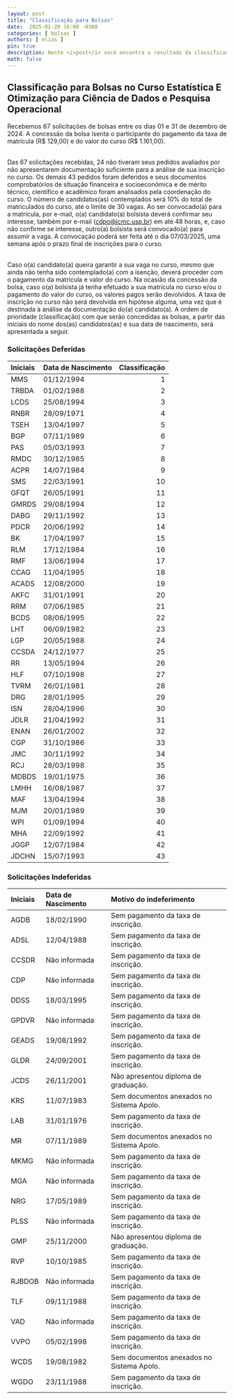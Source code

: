```yaml
---
layout: post
title: "Classificação para Bolsas"
date:  2025-01-20 16:00 -0300
categories: [ bolsas ]
authors: [ elias ]
pin: true
description: Neste <i>post</i> você encontra o resultado da classificação de bolsas.
math: false
---
```


## Classificação para Bolsas no Curso Estatística E Otimização para Ciência de Dados e Pesquisa Operacional


<p style='text-align: justify;text-justify: inter-word;'>
Recebemos 67 solicitações de bolsas entre os dias 01 e 31 de dezembro de 2024. A concessão da bolsa isenta o participante do pagamento da taxa de matrícula (R&dollar; 129,00) e do valor do curso (R&dollar; 1.161,00).<br><br>

Das 67 solicitações recebidas, 24 não tiveram seus pedidos avaliados por não apresentarem documentação suficiente para a análise de sua inscrição no curso. Os demais 43 pedidos foram deferidos e seus documentos comprobatórios de situação financeira e socioeconômica e de mérito técnico, científico e acadêmico foram analisados pela coordenação do curso. O número de candidatos(as) contemplados será 10&percnt; do total de matriculados do curso, até o limite de 30 vagas. Ao ser convocado(a) para a matrícula, por e-mail, o(a) candidato(a) bolsista deverá confirmar seu interesse, também por e-mail (<a href='mailto:cdpo@icmc.usp.br'>cdpo@icmc.usp.br</a>) em até 48 horas, e, caso não confirme se interesse, outro(a) bolsista será convocado(a) para assumir a vaga. A convocação poderá ser feita até o dia 07/03/2025, uma semana após o prazo final de inscrições para o curso.<br><br>

Caso o(a) candidato(a) queira garantir a sua vaga no curso, mesmo que ainda não tenha sido contemplado(a) com a isenção, deverá proceder com o pagamento da matrícula e valor do curso. Na ocasião da concessão da bolsa, caso o(a) bolsista já tenha efetuado a sua matrícula no curso e/ou o pagamento do valor do curso, os valores pagos serão devolvidos. A taxa de inscrição no curso não será devolvida em hipótese alguma, uma vez que é destinada à análise da documentação do(a) candidato(a). A ordem de prioridade (classificação) com que serão concedidas as bolsas, a partir das iniciais do nome dos(as) candidatos(as) e sua data de nascimento, será apresentada a seguir.
</p>

### Solicitações Deferidas

| Iniciais   | Data de Nascimento   |   Classificação |
|:-----------|:---------------------|----------------:|
| MMS        | 01/12/1994           |               1 |
| TRBDA      | 01/02/1988           |               2 |
| LCDS       | 25/08/1994           |               3 |
| RNBR       | 28/09/1971           |               4 |
| TSEH       | 13/04/1997           |               5 |
| BGP        | 07/11/1989           |               6 |
| PAS        | 05/03/1993           |               7 |
| RMDC       | 30/12/1985           |               8 |
| ACPR       | 14/07/1984           |               9 |
| SMS        | 22/03/1991           |              10 |
| GFQT       | 26/05/1991           |              11 |
| GMRDS      | 29/08/1994           |              12 |
| DABG       | 29/11/1992           |              13 |
| PDCR       | 20/06/1992           |              14 |
| BK         | 17/04/1997           |              15 |
| RLM        | 17/12/1984           |              16 |
| RMF        | 13/06/1994           |              17 |
| CCAG       | 11/04/1995           |              18 |
| ACADS      | 12/08/2000           |              19 |
| AKFC       | 31/01/1991           |              20 |
| RRM        | 07/06/1985           |              21 |
| BCDS       | 08/06/1995           |              22 |
| LHT        | 06/09/1982           |              23 |
| LGP        | 20/05/1988           |              24 |
| CCSDA      | 24/12/1977           |              25 |
| RR         | 13/05/1994           |              26 |
| HLF        | 07/10/1998           |              27 |
| TVRM       | 26/01/1981           |              28 |
| DRG        | 28/01/1995           |              29 |
| ISN        | 28/04/1996           |              30 |
| JDLR       | 21/04/1992           |              31 |
| ENAN       | 26/01/2002           |              32 |
| CGP        | 31/10/1986           |              33 |
| JMC        | 30/11/1992           |              34 |
| RCJ        | 28/03/1998           |              35 |
| MDBDS      | 19/01/1975           |              36 |
| LMHH       | 16/08/1987           |              37 |
| MAF        | 13/04/1994           |              38 |
| MJM        | 20/01/1989           |              39 |
| WPI        | 01/09/1994           |              40 |
| MHA        | 22/09/1992           |              41 |
| JGGP       | 12/07/1984           |              42 |
| JDCHN      | 15/07/1993           |              43 |

### Solicitações Indeferidas

| Iniciais   | Data de Nascimento   | Motivo do indeferimento                   |
|:-----------|:---------------------|:------------------------------------------|
| AGDB       | 18/02/1990           | Sem pagamento da taxa de inscrição.       |
| ADSL       | 12/04/1988           | Sem pagamento da taxa de inscrição.       |
| CCSDR      | Não informada        | Sem pagamento da taxa de inscrição.       |
| CDP        | Não informada        | Sem pagamento da taxa de inscrição.       |
| DDSS       | 18/03/1995           | Sem pagamento da taxa de inscrição.       |
| GPDVR      | Não informada        | Sem pagamento da taxa de inscrição.       |
| GEADS      | 19/08/1992           | Sem pagamento da taxa de inscrição.       |
| GLDR       | 24/09/2001           | Sem pagamento da taxa de inscrição.       |
| JCDS       | 26/11/2001           | Não apresentou diploma de graduação.      |
| KRS        | 11/07/1983           | Sem documentos anexados no Sistema Apolo. |
| LAB        | 31/01/1976           | Sem pagamento da taxa de inscrição.       |
| MR         | 07/11/1989           | Sem documentos anexados no Sistema Apolo. |
| MKMG       | Não informada        | Sem pagamento da taxa de inscrição.       |
| MGA        | Não informada        | Sem pagamento da taxa de inscrição.       |
| NRG        | 17/05/1989           | Sem pagamento da taxa de inscrição.       |
| PLSS       | Não informada        | Sem pagamento da taxa de inscrição.       |
| GMP        | 25/11/2000           | Não apresentou diploma de graduação.      |
| RVP        | 10/10/1985           | Sem pagamento da taxa de inscrição.       |
| RJBDOB     | Não informada        | Sem pagamento da taxa de inscrição.       |
| TLF        | 09/11/1988           | Sem pagamento da taxa de inscrição.       |
| VAD        | Não informada        | Sem pagamento da taxa de inscrição.       |
| VVPO       | 05/02/1998           | Sem pagamento da taxa de inscrição.       |
| WCDS       | 19/08/1982           | Sem documentos anexados no Sistema Apolo. |
| WGDO       | 23/11/1988           | Sem pagamento da taxa de inscrição.       |
